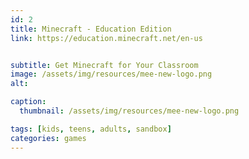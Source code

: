 ```yaml
---
id: 2
title: Minecraft - Education Edition
link: https://education.minecraft.net/en-us


subtitle: Get Minecraft for Your Classroom
image: /assets/img/resources/mee-new-logo.png
alt: 

caption:
  thumbnail: /assets/img/resources/mee-new-logo.png

tags: [kids, teens, adults, sandbox]
categories: games
---
```

